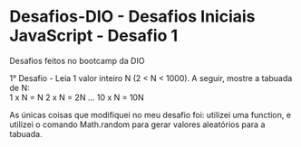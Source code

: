 # Desafios-DIO - Desafios Iniciais JavaScript - Desafio 1
 Desafios feitos no bootcamp da DIO
 
 1° Desafio - 
Leia 1 valor inteiro N (2 < N < 1000). A seguir, mostre a tabuada de N:      
1 x N = N      2 x N = 2N        ...       10 x N = 10N

As únicas coisas que modifiquei no meu desafio foi: utilizei uma function, e utilizei o comando Math.random para gerar valores aleatórios para a tabuada.
